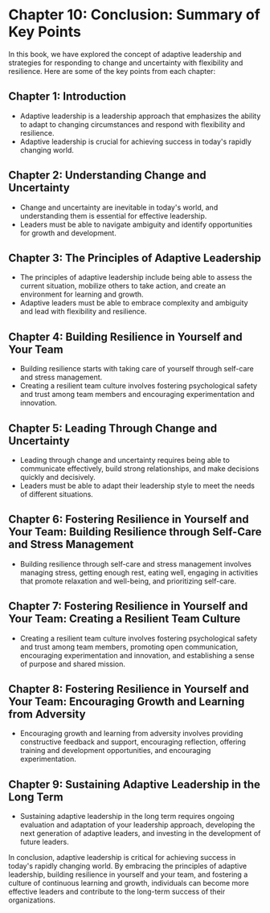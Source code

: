 Chapter 10: Conclusion: Summary of Key Points
=============================================

In this book, we have explored the concept of adaptive leadership and strategies for responding to change and uncertainty with flexibility and resilience. Here are some of the key points from each chapter:

Chapter 1: Introduction
-----------------------

* Adaptive leadership is a leadership approach that emphasizes the ability to adapt to changing circumstances and respond with flexibility and resilience.
* Adaptive leadership is crucial for achieving success in today's rapidly changing world.

Chapter 2: Understanding Change and Uncertainty
-----------------------------------------------

* Change and uncertainty are inevitable in today's world, and understanding them is essential for effective leadership.
* Leaders must be able to navigate ambiguity and identify opportunities for growth and development.

Chapter 3: The Principles of Adaptive Leadership
------------------------------------------------

* The principles of adaptive leadership include being able to assess the current situation, mobilize others to take action, and create an environment for learning and growth.
* Adaptive leaders must be able to embrace complexity and ambiguity and lead with flexibility and resilience.

Chapter 4: Building Resilience in Yourself and Your Team
--------------------------------------------------------

* Building resilience starts with taking care of yourself through self-care and stress management.
* Creating a resilient team culture involves fostering psychological safety and trust among team members and encouraging experimentation and innovation.

Chapter 5: Leading Through Change and Uncertainty
-------------------------------------------------

* Leading through change and uncertainty requires being able to communicate effectively, build strong relationships, and make decisions quickly and decisively.
* Leaders must be able to adapt their leadership style to meet the needs of different situations.

Chapter 6: Fostering Resilience in Yourself and Your Team: Building Resilience through Self-Care and Stress Management
----------------------------------------------------------------------------------------------------------------------

* Building resilience through self-care and stress management involves managing stress, getting enough rest, eating well, engaging in activities that promote relaxation and well-being, and prioritizing self-care.

Chapter 7: Fostering Resilience in Yourself and Your Team: Creating a Resilient Team Culture
--------------------------------------------------------------------------------------------

* Creating a resilient team culture involves fostering psychological safety and trust among team members, promoting open communication, encouraging experimentation and innovation, and establishing a sense of purpose and shared mission.

Chapter 8: Fostering Resilience in Yourself and Your Team: Encouraging Growth and Learning from Adversity
---------------------------------------------------------------------------------------------------------

* Encouraging growth and learning from adversity involves providing constructive feedback and support, encouraging reflection, offering training and development opportunities, and encouraging experimentation.

Chapter 9: Sustaining Adaptive Leadership in the Long Term
----------------------------------------------------------

* Sustaining adaptive leadership in the long term requires ongoing evaluation and adaptation of your leadership approach, developing the next generation of adaptive leaders, and investing in the development of future leaders.

In conclusion, adaptive leadership is critical for achieving success in today's rapidly changing world. By embracing the principles of adaptive leadership, building resilience in yourself and your team, and fostering a culture of continuous learning and growth, individuals can become more effective leaders and contribute to the long-term success of their organizations.
